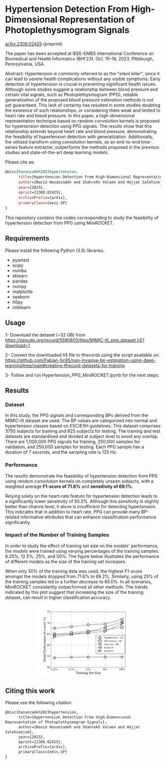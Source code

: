 # Hypertension Detection From High-Dimensional Representation of Photoplethysmogram Signals

[arXiv:2308.02425](https://arxiv.org/abs/2308.02425) (preprint)

The paper has been accepted at IEEE-EMBS International Conference on Biomedical and Health Informatics (BHI’23), Oct. 15–18, 2023, Pittsburgh, Pennsylvania, USA.

Abstract:
Hypertension is commonly referred to as the "silent killer", since it can lead to severe health complications without any visible symptoms. Early detection of hypertension is crucial in preventing significant health issues. Although some studies suggest a relationship between blood pressure and certain vital signals, such as Photoplethysmogram (PPG), reliable generalization of the proposed blood pressure estimation methods is not yet guaranteed. This lack of certainty has resulted in some studies doubting the existence of such relationships, or considering them weak and limited to heart rate and blood pressure. In this paper, a high-dimensional representation technique based on random convolution kernels is proposed for hypertension detection using PPG signals. The results show that this relationship extends beyond heart rate and blood pressure, demonstrating the feasibility of hypertension detection with generalization. Additionally, the utilized transform using convolution kernels, as an end-to-end time-series feature extractor, outperforms the methods proposed in the previous studies and state-of-the-art deep learning models.

Please cite as:

```bibtex
@misc{hasanzadeh2023hypertension,
      title={Hypertension Detection From High-Dimensional Representation of Photoplethysmogram Signals}, 
      author={Navid Hasanzadeh and Shahrokh Valaee and Hojjat Salehinejad},
      year={2023},
      eprint={2308.02425},
      archivePrefix={arXiv},
      primaryClass={eess.SP}
}
```

This repository contains the codes corresponding to study the feasibility of hypertension detection from PPG using MiniROCKET.

## Requirements
Please install the following Python (3.8) libraries:

- pyampd
- scipy
- numba
- sklearn
- pandas
- numpy
- matplotlib
- seaborn
- h5py
- imblearn

## Usage 
 1- Download the dataset (~32 GB) from
 https://zenodo.org/record/5590603/files/MIMIC-III_ppg_dataset.h5?download=1
 
 2- Convert the downloaded h5 file to tfrecords using the script available on:
 https://github.com/Fabian-Sc85/non-invasive-bp-estimation-using-deep-learning/tree/main#creating-tfrecord-datasets-for-training
 
 3- Follow and run Hypertension_PPG_MiniROCKET.ipynb for the next steps.
 

## Results

### Dataset

In this study, the PPG signals and corresponding BPs derived from the MIMIC-III dataset are used. The BP values are categorized into normal and hypertension classes based on ESC/ESH guidelines. This dataset comprises  3750
  subjects for training and  625
  subjects for testing. The training and test datasets are standardized and divided at subject level to avoid any overlap. There are  1,000,000
  PPG signals for training,  250,000
  samples for validation, and  250,000
  samples for testing. Each PPG sample has a duration of  7
  seconds, and the sampling rate is  125
  Hz.
  
### Performance

The results demonstrate the feasibility of hypertension detection from PPG using random convolution kernels on completely unseen subjects, with a weighted average **F1-score of 71.6%** and **sensitivity of 69.1%**. 

Relying solely on the heart-rate feature for hypertension detection leads to a significantly lower sensitivity of 50.3%. Although this sensitivity is slightly better than chance level, it alone is insufficient for detecting hypertension. This indicates that in addition to heart rate, PPG can provide many BP-related informative attributes that can enhance classification performance significantly.

### Impact of the Number of Training Samples

In order to study the effect of training set size on the models' performance, the models were trained using varying percentages of the training samples: 6.25%, 12.5%, 25%, and 50%. The figure below illustrates the performance of different models as the size of the training set increases.

When only 50% of the training data was used, the highest F1-score amongst the models dropped from 71.6% to 69.2%. Similarly, using 25% of the training samples led to a further decrease to 65.0%. In all scenarios, MiniROCKET consistently outperformed all other methods. The trends indicated by this plot suggest that increasing the size of the training dataset, can result in higher classification accuracy.

<p align="center">
<img src="plots/dataset_size_hypertension_performance.png" width=60% height=60%>
</p>

## Citing this work
Please use the following citation:
```
@misc{hasanzadeh2023hypertension,
      title={Hypertension Detection From High-Dimensional Representation of Photoplethysmogram Signals}, 
      author={Navid Hasanzadeh and Shahrokh Valaee and Hojjat Salehinejad},
      year={2023},
      eprint={2308.02425},
      archivePrefix={arXiv},
      primaryClass={eess.SP}
}
```

